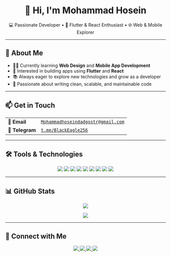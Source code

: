 <h1 align="center">👋 Hi, I'm Mohammad Hosein</h1>

<p align="center">
  💻 Passionate Developer • 📱 Flutter & React Enthusiast • 🌐 Web & Mobile Explorer
</p>

---

## 🚀 About Me

- 👨‍💻 Currently learning **Web Design** and **Mobile App Development**
- 🔭 Interested in building apps using **Flutter** and **React**
- 📚 Always eager to explore new technologies and grow as a developer
- 🎯 Passionate about writing clean, scalable, and maintainable code

---

## 📫 Get in Touch

<table>
  <tr>
    <td><strong>📧 Email</strong></td>
    <td><a href="mailto:Mohammadhoseindadgostr@gmail.com"><code>Mohammadhoseindadgostr@gmail.com</code></a></td>
  </tr>
  <tr>
    <td><strong>💬 Telegram</strong></td>
    <td><a href="https://t.me/BlackEagle256"><code>t.me/BlackEagle256</code></a></td>
  </tr>
</table>

---

## 🛠️ Tools & Technologies

<p align="center">
  <img src="https://img.shields.io/badge/-React-61DAFB?logo=react&logoColor=000" />
  <img src="https://img.shields.io/badge/-Flutter-02569B?logo=flutter&logoColor=white" />
  <img src="https://img.shields.io/badge/-Dart-0175C2?logo=dart&logoColor=white" />
  <img src="https://img.shields.io/badge/-JavaScript-F7DF1E?logo=javascript&logoColor=000" />
  <img src="https://img.shields.io/badge/-Node.js-339933?logo=node.js&logoColor=white" />
  <img src="https://img.shields.io/badge/-HTML5-E34F26?logo=html5&logoColor=white" />
  <img src="https://img.shields.io/badge/-CSS3-1572B6?logo=css3&logoColor=white" />
  <img src="https://img.shields.io/badge/-Python-3776AB?logo=python&logoColor=white" />
  <img src="https://img.shields.io/badge/-Django-092E20?logo=django&logoColor=white" />
</p>

---

## 📊 GitHub Stats

<p align="center">
  <img src="https://github-readme-stats.vercel.app/api?username=BlackEagle256&show_icons=true&theme=tokyonight" />
</p>

<p align="center">
  <img src="https://github-readme-stats.vercel.app/api/top-langs/?username=BlackEagle256&layout=compact&theme=tokyonight" />
</p>

---

## 🔗 Connect with Me

<p align="center">
  <a href="https://www.linkedin.com/in/mh-dadgostar/">
    <img src="https://img.shields.io/badge/LinkedIn-0077B5?style=for-the-badge&logo=linkedin&logoColor=white" />
  </a>
  <a href="https://instagram.com/mh.fullstack.dev">
    <img src="https://img.shields.io/badge/Instagram-E4405F?style=for-the-badge&logo=instagram&logoColor=white" />
  </a>
  <a href="https://t.me/BlackEagle256">
    <img src="https://img.shields.io/badge/Telegram-2CA5E0?style=for-the-badge&logo=telegram&logoColor=white" />
  </a>
  <a href="mailto:Mohammadhoseindadgostr@gmail.com">
    <img src="https://img.shields.io/badge/Gmail-D14836?style=for-the-badge&logo=gmail&logoColor=white" />
  </a>
</p>
